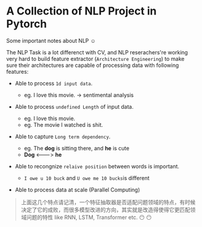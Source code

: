 # A Collection of NLP Project in Pytorch

Some important notes about NLP :relaxed:

The NLP Task is a lot differenct with CV, and NLP reserachers're working very hard to build feature extractor (`Architecture Engineering`) to make sure their architectures are capable of processing data with following features:

- Able to process `1d input data`.
	- eg. I love this movie. -> sentimental analysis

- Able to process `undefined Length` of input data.
	- eg. I love this movie.
	- eg. The movie I watched is shit.

- Able to capture `Long term dependency`.
	- eg. The **dog** is sitting there, and **he** is cute
	- **Dog** <---> **he**

- Able to recongnize `relaive position` between words is important.
	- `I owe u 10 buck` and `U owe me 10 bucks`is different 

- Able to process data at scale (Parallel Computing)


> 上面这几个特点请记清，一个特征抽取器是否适配问题领域的特点，有时候决定了它的成败，而很多模型改进的方向，其实就是改造得使得它更匹配领域问题的特性 like RNN, LSTM, Transformer etc. :no_mouth: :no_mouth: